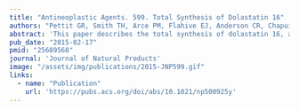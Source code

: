 ```yaml
---
title: "Antineoplastic Agents. 599. Total Synthesis of Dolastatin 16"
authors: "Pettit GR, Smith TH, Arce PM, Flahive EJ, Anderson CR, Chapuis JC, Xu JP, Groy TL, Belcher PE, **Macdonald CB**"
abstract: 'This paper describes the total synthesis of dolastatin 16, a compound that had demonstrated extremely potent cytotoxicity when isolated from Dolabella auricularia, a sea slug. It was later found to likely be synthesized by Lyngbya majuscula, a cyanobacterial prolific producer of secondary metabolites.'
pub_date: "2015-02-17"
pmid: "25689568"
journal: 'Journal of Natural Products'
image: "/assets/img/publications/2015-JNP599.gif"
links:
  - name: "Publication"
    url: 'https://pubs.acs.org/doi/abs/10.1021/np500925y'
---
```

